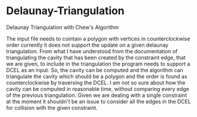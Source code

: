 # Delaunay-Triangulation
Delaunay Triangulation with Chew's Algorithm 

The input file needs to cointain a polygon with vertices in counterclockwise order currently it does not support the update on a given delaunay triangulation. 
From what I have understood from the documentation of triangulating the cavity that has been created by the constraint edge, that we are given, to include in the triangulation the program needs to support a DCEL as an input.
So, the cavity can be computed and the algorithm can triangulate the cavity which should be a polygon and the order is found as counterclockwise by traversing the DCEL.
I am not so sure about how the cavity can be computed in reasonable time, without comparing every edge of the previous triangulation. Given we are dealing with a single constraint at the moment it shouldn't be an issue to consider all the edges in the DCEL for collision with the given constraint. 
